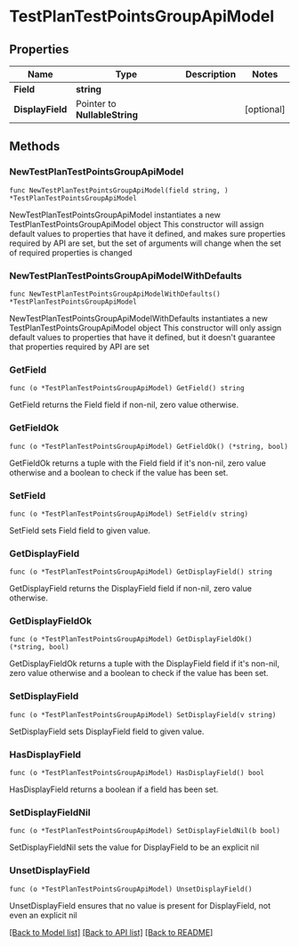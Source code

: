 # TestPlanTestPointsGroupApiModel

## Properties

Name | Type | Description | Notes
------------ | ------------- | ------------- | -------------
**Field** | **string** |  | 
**DisplayField** | Pointer to **NullableString** |  | [optional] 

## Methods

### NewTestPlanTestPointsGroupApiModel

`func NewTestPlanTestPointsGroupApiModel(field string, ) *TestPlanTestPointsGroupApiModel`

NewTestPlanTestPointsGroupApiModel instantiates a new TestPlanTestPointsGroupApiModel object
This constructor will assign default values to properties that have it defined,
and makes sure properties required by API are set, but the set of arguments
will change when the set of required properties is changed

### NewTestPlanTestPointsGroupApiModelWithDefaults

`func NewTestPlanTestPointsGroupApiModelWithDefaults() *TestPlanTestPointsGroupApiModel`

NewTestPlanTestPointsGroupApiModelWithDefaults instantiates a new TestPlanTestPointsGroupApiModel object
This constructor will only assign default values to properties that have it defined,
but it doesn't guarantee that properties required by API are set

### GetField

`func (o *TestPlanTestPointsGroupApiModel) GetField() string`

GetField returns the Field field if non-nil, zero value otherwise.

### GetFieldOk

`func (o *TestPlanTestPointsGroupApiModel) GetFieldOk() (*string, bool)`

GetFieldOk returns a tuple with the Field field if it's non-nil, zero value otherwise
and a boolean to check if the value has been set.

### SetField

`func (o *TestPlanTestPointsGroupApiModel) SetField(v string)`

SetField sets Field field to given value.


### GetDisplayField

`func (o *TestPlanTestPointsGroupApiModel) GetDisplayField() string`

GetDisplayField returns the DisplayField field if non-nil, zero value otherwise.

### GetDisplayFieldOk

`func (o *TestPlanTestPointsGroupApiModel) GetDisplayFieldOk() (*string, bool)`

GetDisplayFieldOk returns a tuple with the DisplayField field if it's non-nil, zero value otherwise
and a boolean to check if the value has been set.

### SetDisplayField

`func (o *TestPlanTestPointsGroupApiModel) SetDisplayField(v string)`

SetDisplayField sets DisplayField field to given value.

### HasDisplayField

`func (o *TestPlanTestPointsGroupApiModel) HasDisplayField() bool`

HasDisplayField returns a boolean if a field has been set.

### SetDisplayFieldNil

`func (o *TestPlanTestPointsGroupApiModel) SetDisplayFieldNil(b bool)`

 SetDisplayFieldNil sets the value for DisplayField to be an explicit nil

### UnsetDisplayField
`func (o *TestPlanTestPointsGroupApiModel) UnsetDisplayField()`

UnsetDisplayField ensures that no value is present for DisplayField, not even an explicit nil

[[Back to Model list]](../README.md#documentation-for-models) [[Back to API list]](../README.md#documentation-for-api-endpoints) [[Back to README]](../README.md)


